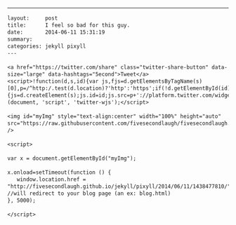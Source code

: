 ---
    layout:     post
    title:      I feel so bad for this guy.
    date:       2014-06-11 15:31:19
    summary:    
    categories: jekyll pixyll
    ---

    <a href="https://twitter.com/share" class="twitter-share-button" data-size="large" data-hashtags="5econd">Tweet</a>
    <script>!function(d,s,id){var js,fjs=d.getElementsByTagName(s)[0],p=/^http:/.test(d.location)?'http':'https';if(!d.getElementById(id)){js=d.createElement(s);js.id=id;js.src=p+'://platform.twitter.com/widgets.js';fjs.parentNode.insertBefore(js,fjs);}}(document, 'script', 'twitter-wjs');</script>

    <img id="myImg" style="text-align:center" width="100%" height="auto" src="https://raw.githubusercontent.com/fivesecondlaugh/fivesecondlaugh.github.io/master/images/4xJH4ui.jpg" />

    <script>

    var x = document.getElementById("myImg");

    x.onload=setTimeout(function () {
       window.location.href = "http://fivesecondlaugh.github.io/jekyll/pixyll/2014/06/11/1438477810/"; //will redirect to your blog page (an ex: blog.html)
    }, 5000);

    </script>
    